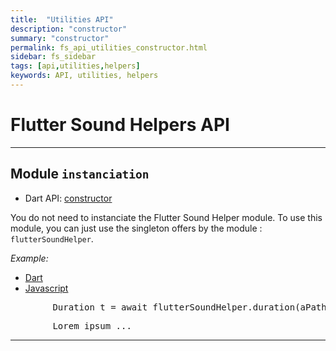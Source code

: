 ```yaml
---
title:  "Utilities API"
description: "constructor"
summary: "constructor"
permalink: fs_api_utilities_constructor.html
sidebar: fs_sidebar
tags: [api,utilities,helpers]
keywords: API, utilities, helpers
---
```


# Flutter Sound Helpers API

-----------------------------------------------------------------------------------------------------------------------

## Module `instanciation`

- Dart API: [constructor](pages/flutter-sound/api/helper/FlutterSoundHelper/FlutterSoundHelper.html)

You do not need to instanciate the Flutter Sound Helper module.
To use this module, you can just use the singleton offers by the module : `flutterSoundHelper`.

*Example:*
<ul id="profileTabs" class="nav nav-tabs">
    <li class="active"><a href="#dart" data-toggle="tab">Dart</a></li>
    <li><a href="#javascript" data-toggle="tab">Javascript</a></li>
</ul>
<div class="tab-content">

<div role="tabpanel" class="tab-pane active" id="dart">

<pre>
        Duration t = await flutterSoundHelper.duration(aPathFile);
</pre>

</div>

<div role="tabpanel" class="tab-pane" id="javascript">
<pre>
        Lorem ipsum ...
</pre>
</div>

</div>

------------------------------------------------------------------------------------------------------------------------
